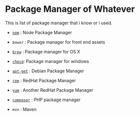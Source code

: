 # Package Manager of Whatever

This is list of package manager that i know or i used.

- [`npm`](https://www.npmjs.com) : Node Package Manager
- `bower` : Package manager for front end assets

- [`brew`](http://brew.sh) : Package manager for OS X
- [`choco`](https://chocolatey.org): Package manager for windows
- [`apt-get`](https://wiki.debian.org/apt-get) : Debian Package Manager
- [`rpm`](https://en.wikipedia.org/wiki/RPM_Package_Manager) : RedHat Package Manager
- [`yum`](http://yum.baseurl.org) : Another RedHat Package Manager

- [`composer`](https://getcomposer.org) : PHP package manager
- `mvn` : Maven